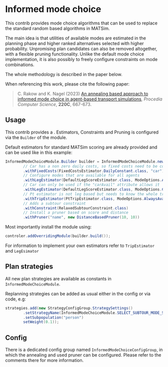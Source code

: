 
# Informed mode choice

This contrib provides mode choice algorithms that can be used to replace the standard random based algorithms in MATSim.

The main idea is that utilities of available modes are estimated in the planning phase and higher ranked alternatives selected with higher probability.
Unpromising plan candidates can also be removed altogether, with a flexible pruning functionality.
Unlike the default mode choice implementation, it is also possibly to freely configure constraints on mode combinations.

The whole methodology is described in the paper below.

When referencing this work, please cite the following paper:

> C. Rakow and K. Nagel (2023) [An annealing based approach to informed mode choice in agent-based transport simulations](), *Procedia Computer Science*, **220C**, 667-673.


## Usage

This contrib provides a .
Estimators, Constraints and Pruning is configured via the `Builder` of the module.

Default estimators for standard MATSim scoring are already provided and can be used like in this example:

```java
InformedModeChoiceModule.Builder builder = InformedModeChoiceModule.newBuilder()
        // Car has a non zero daily costs, so fixed costs need to be considered
        .withFixedCosts(FixedCostsEstimator.DailyConstant.class, "car")
        // Configure modes that are available for all agents
        .withLegEstimator(DefaultLegScoreEstimator.class, ModeOptions.AlwaysAvailable.class, "ride", "bike", "walk")
        // Car can only be used if the "carAvail" attribute allows it
        .withLegEstimator(DefaultLegScoreEstimator.class, ModeOptions.ConsiderIfCarAvailable.class, "car")
        // Pt estimator is not leg based but needs to know the whole trip
        .withTripEstimator(PtTripEstimator.class, ModeOptions.AlwaysAvailable.class, "pt");
        // Adds a subtour constraint
        .withConstraint(RelaxedSubtourConstraint.class)
        // Install a pruner based on score and distance
        .withPruner("name", new DistanceBasedPruner(10, 10))
```

Most importantly install the module using:

```java
controler.addOverridingModule(builder.build());
```

For information to implement your own estimators refer to `TripEstimator` and `LegEsimator`

## Plan strategies

All new plan strategies are available as constants in `InformedModeChoiceModule`.

Replanning strategies can be added as usual either in the config or via code, e.g:
```java
strategies.add(new StrategyConfigGroup.StrategySettings()
        .setStrategyName(InformedModeChoiceModule.SELECT_SUBTOUR_MODE_STRATEGY)
        .setSubpopulation("person")
        setWeight(0.1));
```

## Config

There is a dedicated config group named `InformedModeChoiceConfigGroup`, in which the annealing and used pruner can be configured.
Please refer to the comments there for more information.